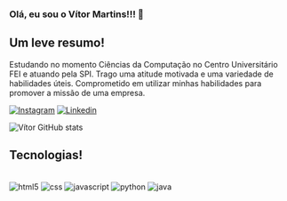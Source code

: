 ### Olá, eu sou o Vítor Martins!!! 👋

## Um leve resumo!
Estudando no momento Ciências da Computação no Centro Universitário FEI e atuando pela SPI. Trago uma atitude motivada e uma variedade de habilidades úteis. Comprometido em utilizar minhas habilidades para promover a missão de uma empresa.

[![Instagram](https://img.shields.io/badge/Instagram-E4405F?style=for-the-badge&logo=instagram&logoColor=white)](https://www.instagram.com/vitinho.nfp/)
[![Linkedin](https://img.shields.io/badge/LinkedIn-0077B5?style=for-the-badge&logo=linkedin&logoColor=white)](https://www.linkedin.com/in/vimaroliveira/)

![Vítor GitHub stats](https://github-readme-stats.vercel.app/api?username=vihmar&show_icons=true&theme=dracula)

## Tecnologias!

<div style="display: inline_block"><br/>
  <img align="center" alt="html5" src="https://img.shields.io/badge/HTML-239120?style=for-the-badge&logo=html5&logoColor=white"/>
  <img align="center" alt="css" src="https://img.shields.io/badge/CSS-239120?&style=for-the-badge&logo=css3&logoColor=white"/>
  <img align="center" alt="javascript" src="https://img.shields.io/badge/JavaScript-F7DF1E?style=for-the-badge&logo=javascript&logoColor=black"/>
  <img align="center" alt="python" src="https://img.shields.io/badge/Python-14354C?style=for-the-badge&logo=python&logoColor=white"/>
  <img align="center" alt="java" src="https://img.shields.io/badge/Java-ED8B00?style=for-the-badge&logo=java&logoColor=white"/>
  
</div>

